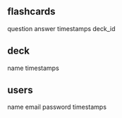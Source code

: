 
flashcards
------------
question
answer
timestamps
deck_id


deck
-------------
name
timestamps


users
-----------
name
email
password
timestamps



